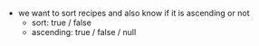 - we want to sort recipes and also know if it is ascending or not
  - sort: true / false
  - ascending: true / false / null